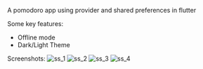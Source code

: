 A pomodoro app using provider and shared preferences in flutter

Some key features:
- Offline mode
- Dark/Light Theme

Screenshots:
![ss_1](https://github.com/cankraca/pomodoro_app/assets/40473447/2795ffc3-00a3-437e-b451-0b58c72d98e2)
![ss_2](https://github.com/cankraca/pomodoro_app/assets/40473447/ae22d71d-ae06-49ef-8785-e02583d5f080)
![ss_3](https://github.com/cankraca/pomodoro_app/assets/40473447/33d74f34-a088-4353-a8cf-eccdff94d972)
![ss_4](https://github.com/cankraca/pomodoro_app/assets/40473447/338209e1-7c7f-4e6f-b1e5-1680dec18790)
